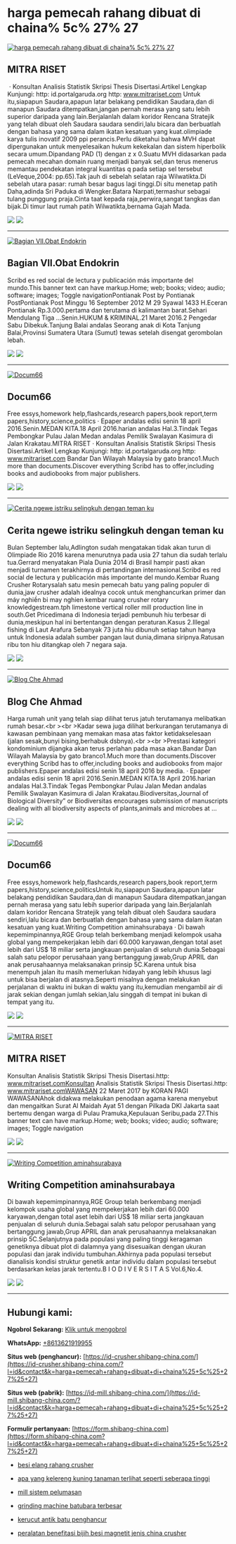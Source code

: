# harga pemecah rahang dibuat di chaina% 5c% 27% 27

<a href="https://swt.shibang-china.com/?l=id&img&k=harga+pemecah+rahang+dibuat+di+chaina%25+5c%25+27%25+27" target="_blank">![harga pemecah rahang dibuat di chaina% 5c% 27% 27](http://static.shibang-china.com/all-800x300/1401.jpg)</a>

## MITRA RISET
&nbsp;&#0183;&#32;Konsultan Analisis Statistik Skripsi Thesis Disertasi.Artikel Lengkap Kunjungi: http: id.portalgaruda.org http: www.mitrariset.com Untuk itu,siapapun Saudara,apapun latar belakang pendidikan Saudara,dan di manapun Saudara ditempatkan,jangan pernah merasa yang satu lebih superior daripada yang lain.Berjalanlah dalam koridor Rencana Stratejik yang telah dibuat oleh Saudara saudara sendiri,lalu bicara dan berbuatlah dengan bahasa yang sama dalam ikatan kesatuan yang kuat.olimpiade karya tulis inovatif 2009 ppi perancis.Perlu diketahui bahwa MVH dapat dipergunakan untuk menyelesaikan hukum kekekalan dan sistem hiperbolik secara umum.Dipandang PAD (1) dengan z x 0.Suatu MVH didasarkan pada pemecah mecahan domain ruang menjadi banyak sel,dan terus menerus memantau pendekatan integral kuantitas q pada setiap sel tersebut (LeVeque,2004: pp.65).Tak jauh di sebelah selatan raja Wilwatikta.Di sebelah utara pasar: rumah besar bagus lagi tinggi.Di situ menetap patih Daha,adinda Sri Paduka di Wengker.Batara Narpati,termashur sebagai tulang punggung praja.Cinta taat kepada raja,perwira,sangat tangkas dan bijak.Di timur laut rumah patih Wilwatikta,bernama Gajah Mada.


<a href="https://whatsapp.shibangsoft.com/WhatsApp.php" target="_blank" title="WhatsApp">![](http://static.shibang-china.com/icon/whatsapp.png)</a> <a href="https://swt.shibang-china.com/?l=id&icon&k=harga+pemecah+rahang+dibuat+di+chaina%25+5c%25+27%25+27" target="_blank">![](http://static.shibang-china.com/icon/chat-id.png)</a>

---

<a href="https://swt.shibang-china.com/?l=id&img&k=harga+pemecah+rahang+dibuat+di+chaina%25+5c%25+27%25+27" target="_blank">![Bagian VII.Obat Endokrin](http://static.shibang-china.com/all-800x300/61.jpg)</a>

## Bagian VII.Obat Endokrin
Scribd es red social de lectura y publicaci&#243;n m&#225;s importante del mundo.This banner text can have markup.Home; web; books; video; audio; software; images; Toggle navigationPontianak Post by Pontianak PostPontianak Post Minggu 16 September 2012 M 29 Syawal 1433 H.Eceran Pontianak Rp.3.000.pertama dan terutama di kalimantan barat.Sehari Mendulang Tiga …Senin.HUKUM &amp; KRIMINAL.21 Maret 2016.2 Pengedar Sabu Dibekuk.Tanjung Balai andalas Seorang anak di Kota Tanjung Balai,Provinsi Sumatera Utara (Sumut) tewas setelah disengat gerombolan lebah.


<a href="https://whatsapp.shibangsoft.com/WhatsApp.php" target="_blank" title="WhatsApp">![](http://static.shibang-china.com/icon/whatsapp.png)</a> <a href="https://swt.shibang-china.com/?l=id&icon&k=harga+pemecah+rahang+dibuat+di+chaina%25+5c%25+27%25+27" target="_blank">![](http://static.shibang-china.com/icon/chat-id.png)</a>

---

<a href="https://swt.shibang-china.com/?l=id&img&k=harga+pemecah+rahang+dibuat+di+chaina%25+5c%25+27%25+27" target="_blank">![Docum66](http://static.shibang-china.com/all-800x300/1323.jpg)</a>

## Docum66
Free essys,homework help,flashcards,research papers,book report,term papers,history,science,politics&nbsp;&#0183;&#32;Epaper andalas edisi senin 18 april 2016.Senin.MEDAN KITA.18 April 2016.harian andalas Hal.3.Tindak Tegas Pembongkar Pulau Jalan Medan andalas Pemilik Swalayan Kasimura di Jalan Krakatau.MITRA RISET&nbsp;&#0183;&#32;Konsultan Analisis Statistik Skripsi Thesis Disertasi.Artikel Lengkap Kunjungi: http: id.portalgaruda.org http: www.mitrariset.com Bandar Dan Wilayah Malaysia by gato branco1.Much more than documents.Discover everything Scribd has to offer,including books and audiobooks from major publishers.


<a href="https://whatsapp.shibangsoft.com/WhatsApp.php" target="_blank" title="WhatsApp">![](http://static.shibang-china.com/icon/whatsapp.png)</a> <a href="https://swt.shibang-china.com/?l=id&icon&k=harga+pemecah+rahang+dibuat+di+chaina%25+5c%25+27%25+27" target="_blank">![](http://static.shibang-china.com/icon/chat-id.png)</a>

---

<a href="https://swt.shibang-china.com/?l=id&img&k=harga+pemecah+rahang+dibuat+di+chaina%25+5c%25+27%25+27" target="_blank">![Cerita ngewe istriku selingkuh dengan teman ku](http://static.shibang-china.com/all-800x300/1413.jpg)</a>

## Cerita ngewe istriku selingkuh dengan teman ku
Bulan September lalu,Adlington sudah mengatakan tidak akan turun di Olimpiade Rio 2016 karena menurutnya pada usia 27 tahun dia sudah terlalu tua.Gerrard menyatakan Piala Dunia 2014 di Brasil hampir pasti akan menjadi turnamen terakhirnya di pertandingan internasional.Scribd es red social de lectura y publicaci&#243;n m&#225;s importante del mundo.Kembar Ruang Crusher Rotarysalah satu mesin pemecah batu yang paling populer di dunia,jaw crusher adalah idealnya cocok untuk menghancurkan primer dan m&#225;y nghiền bi may nghien kembar ruang crusher rotary knowledgestream.tph limestone vertical roller mill production line in south.Get Pricedimana di Indonesia terjadi pembunuh hiu terbesar di dunia,meskipun hal ini bertentangan dengan peraturan.Kasus 2.Illegal fishing di Laut Arafura Sebanyak 73 juta hiu dibunuh setiap tahun hanya untuk Indonesia adalah sumber pangan laut dunia,dimana siripnya.Ratusan ribu ton hiu ditangkap oleh 7 negara saja.


<a href="https://whatsapp.shibangsoft.com/WhatsApp.php" target="_blank" title="WhatsApp">![](http://static.shibang-china.com/icon/whatsapp.png)</a> <a href="https://swt.shibang-china.com/?l=id&icon&k=harga+pemecah+rahang+dibuat+di+chaina%25+5c%25+27%25+27" target="_blank">![](http://static.shibang-china.com/icon/chat-id.png)</a>

---

<a href="https://swt.shibang-china.com/?l=id&img&k=harga+pemecah+rahang+dibuat+di+chaina%25+5c%25+27%25+27" target="_blank">![Blog Che Ahmad](http://static.shibang-china.com/all-800x300/1451.jpg)</a>

## Blog Che Ahmad
Harga rumah unit yang telah siap dilihat terus jatuh terutamanya melibatkan rumah besar.&lt;br &gt;&lt;br &gt;Kadar sewa juga dilihat berkurangan terutamanya di kawasan pembinaan yang memakan masa atas faktor ketidakselesaan (jalan sesak,bunyi bising,berhabuk dsbnya).&lt;br &gt;&lt;br &gt;Prestasi kategori kondominium dijangka akan terus perlahan pada masa akan.Bandar Dan Wilayah Malaysia by gato branco1.Much more than documents.Discover everything Scribd has to offer,including books and audiobooks from major publishers.Epaper andalas edisi senin 18 april 2016 by media.&nbsp;&#0183;&#32;Epaper andalas edisi senin 18 april 2016.Senin.MEDAN KITA.18 April 2016.harian andalas Hal.3.Tindak Tegas Pembongkar Pulau Jalan Medan andalas Pemilik Swalayan Kasimura di Jalan Krakatau.Biodiversitas,Journal of Biological Diversity” or Biodiversitas encourages submission of manuscripts dealing with all biodiversity aspects of plants,animals and microbes at …


<a href="https://whatsapp.shibangsoft.com/WhatsApp.php" target="_blank" title="WhatsApp">![](http://static.shibang-china.com/icon/whatsapp.png)</a> <a href="https://swt.shibang-china.com/?l=id&icon&k=harga+pemecah+rahang+dibuat+di+chaina%25+5c%25+27%25+27" target="_blank">![](http://static.shibang-china.com/icon/chat-id.png)</a>

---

<a href="https://swt.shibang-china.com/?l=id&img&k=harga+pemecah+rahang+dibuat+di+chaina%25+5c%25+27%25+27" target="_blank">![Docum66](http://static.shibang-china.com/all-800x300/650.jpg)</a>

## Docum66
Free essys,homework help,flashcards,research papers,book report,term papers,history,science,politicsUntuk itu,siapapun Saudara,apapun latar belakang pendidikan Saudara,dan di manapun Saudara ditempatkan,jangan pernah merasa yang satu lebih superior daripada yang lain.Berjalanlah dalam koridor Rencana Stratejik yang telah dibuat oleh Saudara saudara sendiri,lalu bicara dan berbuatlah dengan bahasa yang sama dalam ikatan kesatuan yang kuat.Writing Competition aminahsurabaya&nbsp;&#0183;&#32;Di bawah kepemimpinannya,RGE Group telah berkembang menjadi kelompok usaha global yang mempekerjakan lebih dari 60.000 karyawan,dengan total aset lebih dari US$ 18 miliar serta jangkauan penjualan di seluruh dunia.Sebagai salah satu pelopor perusahaan yang bertanggung jawab,Grup APRIL dan anak perusahaannya melaksanakan prinsip 5C.Karena untuk bisa menempuh jalan itu masih memerlukan hidayah yang lebih khusus lagi untuk bisa berjalan di atasnya.Seperti misalnya dengan melakukan perjalanan di waktu ini bukan di waktu yang itu,kemudian mengambil air di jarak sekian dengan jumlah sekian,lalu singgah di tempat ini bukan di tempat yang itu.


<a href="https://whatsapp.shibangsoft.com/WhatsApp.php" target="_blank" title="WhatsApp">![](http://static.shibang-china.com/icon/whatsapp.png)</a> <a href="https://swt.shibang-china.com/?l=id&icon&k=harga+pemecah+rahang+dibuat+di+chaina%25+5c%25+27%25+27" target="_blank">![](http://static.shibang-china.com/icon/chat-id.png)</a>

---

<a href="https://swt.shibang-china.com/?l=id&img&k=harga+pemecah+rahang+dibuat+di+chaina%25+5c%25+27%25+27" target="_blank">![MITRA RISET](http://static.shibang-china.com/all-800x300/91.jpg)</a>

## MITRA RISET
Konsultan Analisis Statistik Skripsi Thesis Disertasi.http: www.mitrariset.comKonsultan Analisis Statistik Skripsi Thesis Disertasi.http: www.mitrariset.comWAWASAN 22 Maret 2017 by KORAN PAGI WAWASANAhok didakwa melakukan penodaan agama karena menyebut dan mengaitkan Surat Al Maidah Ayat 51 dengan Pilkada DKI Jakarta saat bertemu dengan warga di Pulau Pramuka,Kepulauan Seribu,pada 27.This banner text can have markup.Home; web; books; video; audio; software; images; Toggle navigation


<a href="https://whatsapp.shibangsoft.com/WhatsApp.php" target="_blank" title="WhatsApp">![](http://static.shibang-china.com/icon/whatsapp.png)</a> <a href="https://swt.shibang-china.com/?l=id&icon&k=harga+pemecah+rahang+dibuat+di+chaina%25+5c%25+27%25+27" target="_blank">![](http://static.shibang-china.com/icon/chat-id.png)</a>

---

<a href="https://swt.shibang-china.com/?l=id&img&k=harga+pemecah+rahang+dibuat+di+chaina%25+5c%25+27%25+27" target="_blank">![Writing Competition aminahsurabaya](http://static.shibang-china.com/all-800x300/250.jpg)</a>

## Writing Competition aminahsurabaya
Di bawah kepemimpinannya,RGE Group telah berkembang menjadi kelompok usaha global yang mempekerjakan lebih dari 60.000 karyawan,dengan total aset lebih dari US$ 18 miliar serta jangkauan penjualan di seluruh dunia.Sebagai salah satu pelopor perusahaan yang bertanggung jawab,Grup APRIL dan anak perusahaannya melaksanakan prinsip 5C.Selanjutnya pada populasi yang paling tinggi keragaman genetiknya dibuat plot di dalamnya yang disesuaikan dengan ukuran populasi dan jarak individu tumbuhan.Akhirnya pada populasi tersebut dianalisis kondisi struktur genetik antar individu dalam populasi tersebut berdasarkan kelas jarak tertentu.B I O D I V E R S I T A S Vol.6,No.4.

<a href="https://whatsapp.shibangsoft.com/WhatsApp.php" target="_blank" title="WhatsApp">![](http://static.shibang-china.com/icon/whatsapp.png)</a> <a href="https://swt.shibang-china.com/?l=id&icon&k=harga+pemecah+rahang+dibuat+di+chaina%25+5c%25+27%25+27" target="_blank">![](http://static.shibang-china.com/icon/chat-id.png)</a>

---
## Hubungi kami:

**Ngobrol Sekarang:** [Klik untuk mengobrol](https://swt.shibang-china.com?l=id&contact&k=harga+pemecah+rahang+dibuat+di+chaina%25+5c%25+27%25+27)

**WhatsApp:**  [+8613621919955](https://whatsapp.shibangsoft.com/WhatsApp.php)

**Situs web (penghancur):** [https://id-crusher.shibang-china.com/](https://id-crusher.shibang-china.com/?l=id&contact&k=harga+pemecah+rahang+dibuat+di+chaina%25+5c%25+27%25+27)

**Situs web (pabrik):** [https://id-mill.shibang-china.com/](https://id-mill.shibang-china.com/?l=id&contact&k=harga+pemecah+rahang+dibuat+di+chaina%25+5c%25+27%25+27)

**Formulir pertanyaan:** [https://form.shibang-china.com](https://form.shibang-china.com?l=id&contact&k=harga+pemecah+rahang+dibuat+di+chaina%25+5c%25+27%25+27)

* [besi elang rahang crusher](../49/besi%20elang%20rahang%20crusher.md)

* [apa yang kelereng kuning tanaman terlihat seperti seberapa tinggi](../47/apa%20yang%20kelereng%20kuning%20tanaman%20terlihat%20seperti%20seberapa%20tinggi.md)

* [mill sistem pelumasan](../45/mill%20sistem%20pelumasan.md)

* [grinding machine batubara terbesar](../43/grinding%20machine%20batubara%20terbesar.md)

* [kerucut antik batu penghancur](../41/kerucut%20antik%20batu%20penghancur.md)

* [peralatan benefitasi bijih besi magnetit jenis china crusher](../49/peralatan%20benefitasi%20bijih%20besi%20magnetit%20jenis%20china%20crusher.md)